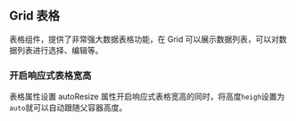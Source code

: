 <div class="demo-header">
<p class="overviewicon">
  <span class="wapi-list-form"/>
</p>

## Grid 表格

<nova-uxlink widget-name="Grid"></nova-uxlink>

表格组件，提供了非常强大数据表格功能，在 Grid 可以展示数据列表，可以对数据列表进行选择、编辑等。
</div>

### 开启响应式表格宽高

表格属性设置 autoResize 属性开启响应式表格宽高的同时，将高度`heigh`设置为`auto`就可以自动跟随父容器高度。

<nova-demo-view link="grid/news/auto-height"></nova-demo-view>


